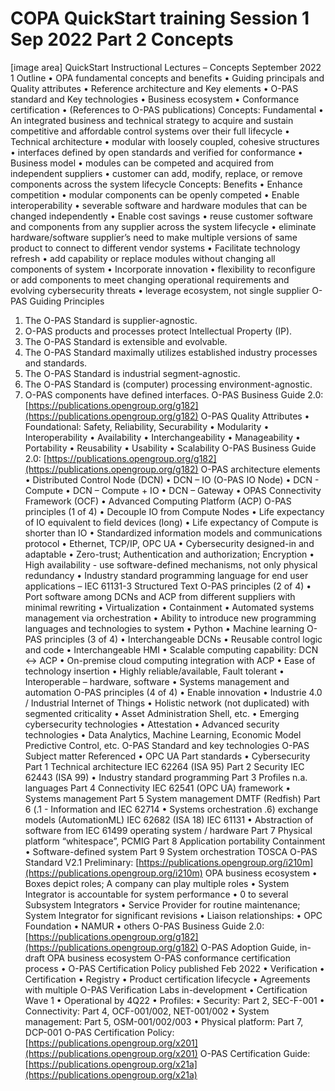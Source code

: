 # COPA QuickStart training Session 1 Sep 2022 Part 2 Concepts

[image area]
QuickStart Instructional Lectures
– Concepts
September 2022 1
Outline
• OPA fundamental concepts and benefits
• Guiding principals and Quality attributes
• Reference architecture and Key elements
• O-PAS standard and Key technologies
• Business ecosystem
• Conformance certification
• (References to O-PAS publications)
Concepts: Fundamental
• An integrated business and technical strategy to acquire and sustain
competitive and affordable control systems over their full lifecycle
• Technical architecture
• modular with loosely coupled, cohesive structures
• interfaces defined by open standards and verified for conformance
• Business model
• modules can be competed and acquired from independent suppliers
• customer can add, modify, replace, or remove components across the system
lifecycle
Concepts: Benefits
• Enhance competition
• modular components can be openly competed
• Enable interoperability
• severable software and hardware modules that can be changed independently
• Enable cost savings
• reuse customer software and components from any supplier across the system
lifecycle
• eliminate hardware/software supplier’s need to make multiple versions of same
product to connect to different vendor systems
• Facilitate technology refresh
• add capability or replace modules without changing all components of system
• Incorporate innovation
• flexibility to reconfigure or add components to meet changing operational
requirements and evolving cybersecurity threats
• leverage ecosystem, not single supplier
O-PAS Guiding Principles

1. The O-PAS Standard is supplier-agnostic.
2. O-PAS products and processes protect Intellectual Property (IP).
3. The O-PAS Standard is extensible and evolvable.
4. The O-PAS Standard maximally utilizes established industry processes
and standards.
5. The O-PAS Standard is industrial segment-agnostic.
6. The O-PAS Standard is (computer) processing environment-agnostic.
7. O-PAS components have defined interfaces.
O-PAS Business Guide 2.0: [https://publications.opengroup.org/g182](https://publications.opengroup.org/g182)
O-PAS Quality Attributes
• Foundational: Safety, Reliability, Securability
• Modularity
• Interoperability
• Availability
• Interchangeability
• Manageability
• Portability
• Reusability
• Usability
• Scalability
O-PAS Business Guide 2.0: [https://publications.opengroup.org/g182](https://publications.opengroup.org/g182)
O-PAS architecture elements
• Distributed Control Node (DCN)
• DCN – IO (O-PAS IO Node)
• DCN - Compute
• DCN – Compute + IO
• DCN – Gateway
• OPAS Connectivity Framework
(OCF)
• Advanced Computing Platform
(ACP)
O-PAS principles (1 of 4)
• Decouple IO from Compute Nodes
• Life expectancy of IO equivalent to field devices (long)
• Life expectancy of Compute is shorter than IO
• Standardized information models and communications protocol
• Ethernet, TCP/IP, OPC UA
• Cybersecurity designed-in and adaptable
• Zero-trust; Authentication and authorization; Encryption
• High availability - use software-defined mechanisms, not only physical
redundancy
• Industry standard programming language for end user applications – IEC
61131-3 Structured Text
O-PAS principles (2 of 4)
• Port software among DCNs and ACP from different suppliers with minimal
rewriting
• Virtualization
• Containment
• Automated systems management via orchestration
• Ability to introduce new programming languages and technologies to
system
• Python
• Machine learning
O-PAS principles (3 of 4)
• Interchangeable DCNs
• Reusable control logic and code
• Interchangeable HMI
• Scalable computing capability: DCN <-> ACP
• On-premise cloud computing integration with ACP
• Ease of technology insertion
• Highly reliable/available, Fault tolerant
• Interoperable – hardware, software
• Systems management and automation
O-PAS principles (4 of 4)
• Enable innovation
• Industrie 4.0 / Industrial Internet of Things
• Holistic network (not duplicated) with segmented criticality
• Asset Administration Shell, etc.
• Emerging cybersecurity technologies
• Attestation
• Advanced security technologies
• Data Analytics, Machine Learning, Economic Model Predictive Control, etc.
O-PAS Standard and key technologies
O-PAS Subject matter Referenced
• OPC UA
Part standards
• Cybersecurity Part 1 Technical architecture IEC 62264 (ISA 95)
Part 2 Security IEC 62443 (ISA 99)
• Industry standard programming
Part 3 Profiles n.a.
languages Part 4 Connectivity IEC 62541 (OPC UA)
framework
• Systems management Part 5 System management DMTF (Redfish)
Part 6 (.1 - Information and IEC 62714
• Systems orchestration .6) exchange models (AutomationML)
IEC 62682 (ISA 18)
IEC 61131
• Abstraction of software from
IEC 61499
operating system / hardware Part 7 Physical platform “whitespace”, PCMIG
Part 8 Application portability Containment
• Software-defined system
Part 9 System orchestration TOSCA
O-PAS Standard V2.1 Preliminary: [https://publications.opengroup.org/i210m](https://publications.opengroup.org/i210m)
OPA business ecosystem
• Boxes depict roles; A company
can play multiple roles
• System Integrator is accountable
for system performance
• 0 to several Subsystem
Integrators
• Service Provider for routine
maintenance; System Integrator
for significant revisions
• Liaison relationships:
• OPC Foundation
• NAMUR
• others
O-PAS Business Guide 2.0: [https://publications.opengroup.org/g182](https://publications.opengroup.org/g182)
O-PAS Adoption Guide, in-draft
OPA business ecosystem
O-PAS conformance certification process
• O-PAS Certification Policy published Feb 2022
• Verification
• Certification
• Registry
• Product certification lifecycle
• Agreements with multiple O-PAS Verification
Labs in-development
• Certification Wave 1
• Operational by 4Q22
• Profiles:
• Security: Part 2, SEC-F-001
• Connectivity: Part 4, OCF-001/002, NET-001/002
• System management: Part 5, OSM-001/002/003
• Physical platform: Part 7, DCP-001
O-PAS Certification Policy: [https://publications.opengroup.org/x201](https://publications.opengroup.org/x201)
O-PAS Certification Guide: [https://publications.opengroup.org/x21a](https://publications.opengroup.org/x21a)